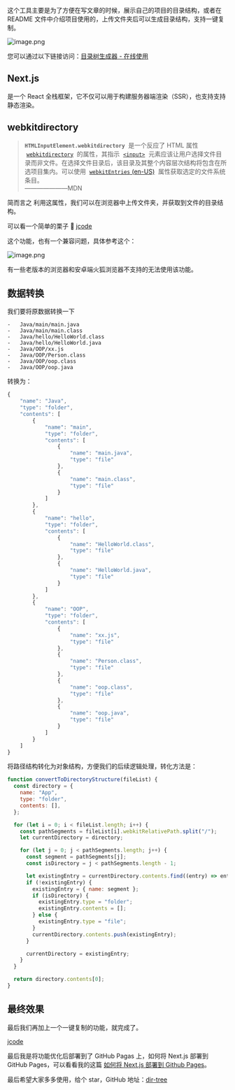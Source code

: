 这个工具主要是为了方便在写文章的时候，展示自己的项目的目录结构，或者在 README 文件中介绍项目使用的，上传文件夹后可以生成目录结构，支持一键复制。

![image.png](https://p6-juejin.byteimg.com/tos-cn-i-k3u1fbpfcp/acd66e5e5d734e6d95faa58e6e9b223e~tplv-k3u1fbpfcp-jj-mark:0:0:0:0:q75.image#?w=1057&h=795&s=50355&e=png&b=ffffff)

您可以通过以下链接访问：[目录树生成器 - 在线使用](https://www.zhangningle.top/dir-tree/)

## Next.js

是一个 React 全栈框架，它不仅可以用于构建服务器端渲染（SSR），也支持支持静态渲染。

## webkitdirectory

> **`HTMLInputElement.webkitdirectory`**  是一个反应了 HTML 属性  [`webkitdirectory`](https://developer.mozilla.org/zh-CN/docs/Web/HTML/Element/input/file#webkitdirectory)  的属性，其指示  [`<input>`](https://developer.mozilla.org/zh-CN/docs/Web/HTML/Element/input)  元素应该让用户选择文件目录而非文件。在选择文件目录后，该目录及其整个内容层次结构将包含在所选项目集内。可以使用  [`webkitEntries` (en-US)](https://developer.mozilla.org/en-US/docs/Web/API/HTMLInputElement/webkitEntries "Currently only available in English (US)")  属性获取选定的文件系统条目。  
>  ———————MDN

简而言之 利用这属性，我们可以在浏览器中上传文件夹，并获取到文件的目录结构。

可以看一个简单的栗子 🌰
[jcode](https://code.juejin.cn/pen/7292981964927074341)

这个功能，也有一个兼容问题，具体参考这个：

![image.png](https://p6-juejin.byteimg.com/tos-cn-i-k3u1fbpfcp/8610c63c53fa4ff9bdf08882562288f5~tplv-k3u1fbpfcp-jj-mark:0:0:0:0:q75.image#?w=824&h=454&s=52447&e=png&b=fefefe)

有一些老版本的浏览器和安卓端火狐浏览器不支持的无法使用该功能。

## 数据转换

我们要将原数据转换一下

```原数据
-   Java/main/main.java
-   Java/main/main.class
-   Java/hello/HelloWorld.class
-   Java/hello/HelloWorld.java
-   Java/OOP/xx.js
-   Java/OOP/Person.class
-   Java/OOP/oop.class
-   Java/OOP/oop.java
```

转换为：

```js
{
    "name": "Java",
    "type": "folder",
    "contents": [
        {
            "name": "main",
            "type": "folder",
            "contents": [
                {
                    "name": "main.java",
                    "type": "file"
                },
                {
                    "name": "main.class",
                    "type": "file"
                }
            ]
        },
        {
            "name": "hello",
            "type": "folder",
            "contents": [
                {
                    "name": "HelloWorld.class",
                    "type": "file"
                },
                {
                    "name": "HelloWorld.java",
                    "type": "file"
                }
            ]
        },
        {
            "name": "OOP",
            "type": "folder",
            "contents": [
                {
                    "name": "xx.js",
                    "type": "file"
                },
                {
                    "name": "Person.class",
                    "type": "file"
                },
                {
                    "name": "oop.class",
                    "type": "file"
                },
                {
                    "name": "oop.java",
                    "type": "file"
                }
            ]
        }
    ]
}
```

将路径结构转化为对象结构，方便我们的后续逻辑处理，转化方法是：

```js
function convertToDirectoryStructure(fileList) {
  const directory = {
    name: "App",
    type: "folder",
    contents: [],
  };

  for (let i = 0; i < fileList.length; i++) {
    const pathSegments = fileList[i].webkitRelativePath.split("/");
    let currentDirectory = directory;

    for (let j = 0; j < pathSegments.length; j++) {
      const segment = pathSegments[j];
      const isDirectory = j < pathSegments.length - 1;

      let existingEntry = currentDirectory.contents.find((entry) => entry.name === segment);
      if (!existingEntry) {
        existingEntry = { name: segment };
        if (isDirectory) {
          existingEntry.type = "folder";
          existingEntry.contents = [];
        } else {
          existingEntry.type = "file";
        }
        currentDirectory.contents.push(existingEntry);
      }

      currentDirectory = existingEntry;
    }
  }

  return directory.contents[0];
}
```

## 最终效果

最后我们再加上一个一键复制的功能，就完成了。

[jcode](https://code.juejin.cn/pen/7292993189483380745)

最后我是将功能优化后部署到了 GitHub Pagas 上，如何将 Next.js 部署到 GitHub Pages，可以看看我的这篇 [如何将 Next.js 部署到 Github Pages](https://juejin.cn/post/7291842185787424780)。

最后希望大家多多使用，给个 star，GitHub 地址：[dir-tree](https://github.com/AnsonZnl/dir-tree)
